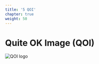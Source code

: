 ```yaml
---
title: '5 QOI'
chapter: true
weight: 50
---
```


# Quite OK Image (QOI)

![QOI logo](https://qoiformat.org/qoi-logo-darkblue.svg)
